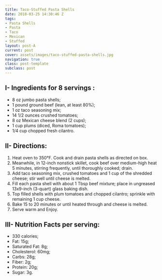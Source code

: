 ```yaml
---
title: Taco-Stuffed Pasta Shells
date: 2018-03-25 14:30:46 Z
tags:
- Pasta Shells
- Pasta
- Taco
- Mexican
- Stuffed
layout: post-A
current: post
cover: assets/images/taco-stuffed-pasta-shells.jpg
navigation: true
class: post-template
subclass: post
---
```


## I- Ingredients for 8 servings :

* 8 oz jumbo pasta shells;
* 1 pound ground beef (lean, at least 80%);
* 1 oz taco seasoning mix;
* 14 1/2 ounces crushed tomatoes;
* 8 oz Mexican cheese blend (2 cups);
* 1 cup plums (diced, Roma tomatoes);
* 1/4 cup chopped fresh cilantro.


## II- Directions:

1. Heat oven to 350°F. Cook and drain pasta shells as directed on box.
1. Meanwhile, in 12-inch nonstick skillet, cook beef over medium-high heat 5 minutes, stirring frequently, until thoroughly cooked; drain.
1. Add taco seasoning mix, crushed tomatoes and 1 cup of the shredded cheese; stir well until cheese is melted.
1. Fill each pasta shell with about 1 Tbsp beef mixture; place in ungreased 13x9-inch (3-quart) glass baking dish.
1. Top filled shells with plum tomatoes and chopped cilantro; sprinkle with remaining 1 cup cheese.
1. Bake 15 to 20 minutes or until heated through and cheese is melted.
1. Serve warm and Enjoy.

## III- Nutrition Facts per serving:

* 330 calories;
* Fat: 15g;
* Saturated Fat: 8g;
* Cholesterol: 60mg;
* Carbs: 28g;
* Fiber: 2g;
* Protein: 20g;
* Sugar: 3g.
